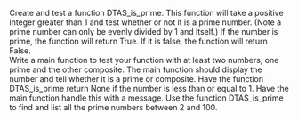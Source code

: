 Create and test a function DTAS_is_prime.   This function will take a positive integer greater than 1 and test whether or not it is a prime number.  (Note a prime number can only be evenly divided by 1 and itself.)   If the number is prime, the function will return True.  If it is false, the function will return False.  
Write a main function to test your function with at least two numbers, one prime and the other composite.  The main function should display the number and tell whether it is a prime or composite.
Have the function DTAS_is_prime return None if the number is less than or equal to 1.    Have the main function handle this with a message. Use the function DTAS_is_prime to find and list all the prime numbers between 2 and 100.

